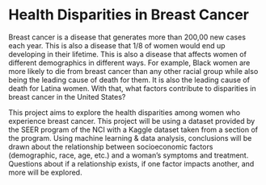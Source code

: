 # Health Disparities in Breast Cancer

Breast cancer is a disease that generates more than 200,00 new cases each year. This is also a disease that 1/8 of women would end up developing in their lifetime. This is also a disease that affects women of different demographics in different ways. For example, Black women are more likely to die from breast cancer than any other racial group while also being the leading cause of death for them. It is also the leading cause of death for Latina women. With that, what factors contribute to disparities in breast cancer in the United States?

This project aims to explore the health disparities among women who experience breast cancer. This project will be using a dataset provided by the SEER program of the NCI with a Kaggle dataset taken from a section of the program. Using machine learning & data analysis, conclusions will be drawn about the relationship between socioeconomic factors (demographic, race, age, etc.) and a woman’s symptoms and treatment. Questions about if a relationship exists, if one factor impacts another, and more will be explored.

